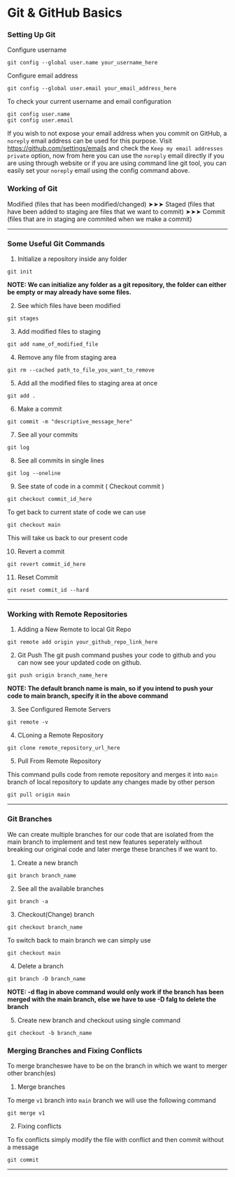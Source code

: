 # Git & GitHub Basics

### Setting Up Git

Configure username

```
git config --global user.name your_username_here
```

Configure email address

```
git config --global user.email your_email_address_here
```

To check your current username and email configuration

```
git config user.name
git config user.email
```

If you wish to not expose your email address when you commit on GitHub, a `noreply` email address can be used for this purpose.
Visit https://github.com/settings/emails and check the `Keep my email addresses private` option, now from here you can use the `noreply`
email directly if you are using through website or if you are using command line git tool, you can easily set your `noreply` email using the
config command above.

### Working of Git

Modified (files that has been modified/changed) ➤➤➤ Staged (files that have been added to staging are files that we want to commit) ➤➤➤ Commit (files that are in staging are commited when we make a commit)

<hr>

### Some Useful Git Commands

1. Initialize a repository inside any folder

```
git init
```

**NOTE: We can initialize any folder as a git repository, the folder can either be empty or may already have some files.**

2. See which files have been modified

```
git stages
```

3. Add modified files to staging

```
git add name_of_modified_file
```

4. Remove any file from staging area

```
git rm --cached path_to_file_you_want_to_remove
```

5. Add all the modified files to staging area at once

```
git add .
```

6. Make a commit

```
git commit -m "descriptive_message_here"
```

7. See all your commits

```
git log
```

8. See all commits in single lines

```
git log --oneline
```

9. See state of code in a commit ( Checkout commit )

```
git checkout commit_id_here
```

To get back to current state of code we can use

```
git checkout main
```

This will take us back to our present code

10. Revert a commit

```
git revert commit_id_here
```

11. Reset Commit

```
git reset commit_id --hard
```

<hr>

### Working with Remote Repositories

1. Adding a New Remote to local Git Repo

```
git remote add origin your_github_repo_link_here
```


2. Git Push
    The git push command pushes your code to github and you can now see your updated code on github.

```
git push origin branch_name_here
```

**NOTE: The default branch name is main, so if you intend to push your code to main branch, specify it in the above command**

3. See Configured Remote Servers

```
git remote -v
```

4. CLoning a Remote Repository 

```
git clone remote_repository_url_here
```

5. Pull From Remote Repository

This command pulls code from remote repository and merges it into `main` branch of local repository to update any changes made by other person

```
git pull origin main
```

<hr>

### Git Branches

We can create multiple branches for our code that are isolated from the main branch to implement and test new features seperately without breaking our original code and later merge these branches if we want to.

1. Create a new branch

```
git branch branch_name
```

2. See all the available branches

```
git branch -a
```

3. Checkout(Change) branch

```
git checkout branch_name
```

To switch back to main branch we can simply use

```
git checkout main
```

4. Delete a branch

```
git branch -D branch_name
```

**NOTE: -d flag in above command would only work if the branch has been merged with the main branch, else we have to use -D falg to delete the branch**

5. Create new branch and checkout using single command

```
git checkout -b branch_name
```

### Merging Branches and Fixing Conflicts

To merge brancheswe have to be on the branch in which we want to merger other branch(es)

1. Merge branches

To merge `v1` branch into `main` branch we will use the following command

```
git merge v1
```

2. Fixing conflicts

To fix conflicts simply modify the file with conflict and then commit without a message

```
git commit
```
<hr>